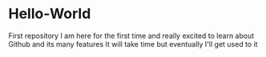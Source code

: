 # Hello-World
First repository 
I am here for the first time and really excited to learn about Github and its many features
It will take time but eventually I'll get used to it
